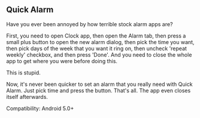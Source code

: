 Quick Alarm
---

Have you ever been annoyed by how terrible stock alarm apps are?

First, you need to open Clock app, 
then open the Alarm tab,
then press a small plus button to open the new alarm dialog,
then pick the time you want,
then pick days of the week that you want it ring on,
then uncheck 'repeat weekly' checkbox,
and then press 'Done'.
And you need to close the whole app to get where you were before doing this.

This is stupid.

Now, it's never been quicker to set an alarm that you really need with Quick Alarm.
Just pick time and press the button. That's all. The app even closes itself afterwards.

Compatibility: Android 5.0+
